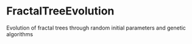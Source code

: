 # FractalTreeEvolution
Evolution of fractal trees through random initial parameters and genetic algorithms
